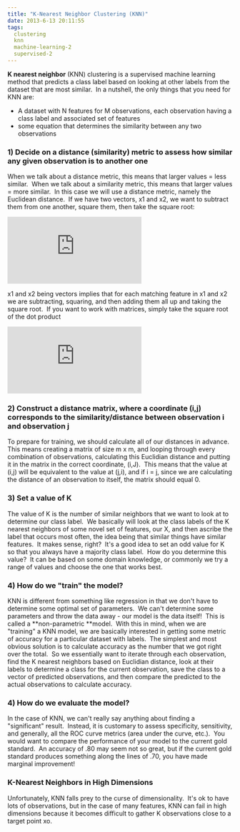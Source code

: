 ```yaml
---
title: "K-Nearest Neighbor Clustering (KNN)"
date: 2013-6-13 20:11:55
tags:
  clustering
  knn
  machine-learning-2
  supervised-2
---
```



**K nearest neighbor** (KNN) clustering is a supervised machine learning method that predicts a class label based on looking at other labels from the dataset that are most similar.  In a nutshell, the only things that you need for KNN are:

- A dataset with N features for M observations, each observation having a class label and associated set of features
- some equation that determines the similarity between any two observations

### 1) Decide on a distance (similarity) metric to assess how similar any given observation is to another one

When we talk about a distance metric, this means that larger values = less similar.  When we talk about a similarity metric, this means that larger values = more similar.  In this case we will use a distance metric, namely the Euclidean distance.  If we have two vectors, x1 and x2, we want to subtract them from one another, square them, then take the square root:

![\sqrt (sum) (x1-x2)^2](http://l.wordpress.com/latex.php?latex=%5Csqrt%20%28sum%29%20%28x1-x2%29%5E2&bg=FFFFFF&fg=470229&s=1 "\sqrt (sum) (x1-x2)^2")

x1 and x2 being vectors implies that for each matching feature in x1 and x2 we are subtracting, squaring, and then adding them all up and taking the square root.  If you want to work with matrices, simply take the square root of the dot product

![\sqrt (x1-x2)T(x1-x2)](http://l.wordpress.com/latex.php?latex=%5Csqrt%20%28x1-x2%29T%28x1-x2%29&bg=FFFFFF&fg=470229&s=1 "\sqrt (x1-x2)T(x1-x2)")

### 2) Construct a distance matrix, where a coordinate (i,j) corresponds to the similarity/distance between observation i and observation j

To prepare for training, we should calculate all of our distances in advance.  This means creating a matrix of size m x m, and looping through every combination of observations, calculating this Euclidian distance and putting it in the matrix in the correct coordinate, (i,J).  This means that the value at (i,j) will be equivalent to the value at (j,i), and if i = j, since we are calculating the distance of an observation to itself, the matrix should equal 0.

### 3) Set a value of K

The value of K is the number of similar neighbors that we want to look at to determine our class label.  We basically will look at the class labels of the K nearest neighbors of some novel set of features, our X, and then ascribe the label that occurs most often, the idea being that similar things have similar features.  It makes sense, right?  It's a good idea to set an odd value for K so that you always have a majority class label.  How do you determine this value?  It can be based on some domain knowledge, or commonly we try a range of values and choose the one that works best.

### 4) How do we "train" the model?

KNN is different from something like regression in that we don't have to determine some optimal set of parameters.  We can't determine some parameters and throw the data away - our model is the data itself!  This is called a **non-parametric **model.  With this in mind, when we are "training" a KNN model, we are basically interested in getting some metric of accuracy for a particular dataset with labels.  The simplest and most obvious solution is to calculate accuracy as the number that we got right over the total.  So we essentially want to iterate through each observation, find the K nearest neighbors based on Euclidian distance, look at their labels to determine a class for the current observation, save the class to a vector of predicted observations, and then compare the predicted to the actual observations to calculate accuracy.

### 4) How do we evaluate the model?

In the case of KNN, we can't really say anything about finding a "significant" result.  Instead, it is customary to assess specificity, sensitivity, and generally, all the ROC curve metrics (area under the curve, etc.).  You would want to compare the performance of your model to the current gold standard.  An accuracy of .80 may seem not so great, but if the current gold standard produces something along the lines of .70, you have made marginal improvement!

### K-Nearest Neighbors in High Dimensions

Unfortunately, KNN falls prey to the curse of dimensionality.  It's ok to have lots of observations, but in the case of many features, KNN can fail in high dimensions because it becomes difficult to gather K observations close to a target point xo.


